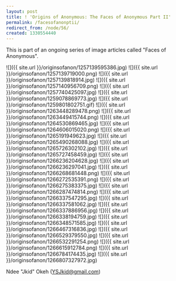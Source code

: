 ```yaml
---
layout: post
title: ! 'Origins of Anonymous: The Faces of Anonymous Part II'
permalink: /facesofanonptii/
redirect_from: /node/56/
created: 1330554440
---
```

This is part of an ongoing series of image articles called "Faces of Anonymous".

![]({{ site.url }}/originsofanon/1257139595386.jpg)
![]({{ site.url }}/originsofanon/1257139719000.png)
![]({{ site.url }}/originsofanon/1257139818914.jpg)
![]({{ site.url }}/originsofanon/1257140956709.png)
![]({{ site.url }}/originsofanon/1257740425097.jpg)
![]({{ site.url }}/originsofanon/1259078869773.jpg)
![]({{ site.url }}/originsofanon/1259801802751.gif)
![]({{ site.url }}/originsofanon/1263448289478.png)
![]({{ site.url }}/originsofanon/1263449415744.png)
![]({{ site.url }}/originsofanon/1264530869465.jpg)
![]({{ site.url }}/originsofanon/1264606015020.png)
![]({{ site.url }}/originsofanon/1265191949623.jpg)
![]({{ site.url }}/originsofanon/1265490268088.jpg)
![]({{ site.url }}/originsofanon/1265726302102.jpg)
![]({{ site.url }}/originsofanon/1265727458459.jpg)
![]({{ site.url }}/originsofanon/1266236204628.jpg)
![]({{ site.url }}/originsofanon/1266236297041.jpg)
![]({{ site.url }}/originsofanon/1266268681448.png)
![]({{ site.url }}/originsofanon/1266272535391.png)
![]({{ site.url }}/originsofanon/1266275383375.jpg)
![]({{ site.url }}/originsofanon/1266287474814.png)
![]({{ site.url }}/originsofanon/1266337547295.jpg)
![]({{ site.url }}/originsofanon/1266337581062.jpg)
![]({{ site.url }}/originsofanon/1266337886956.jpg)
![]({{ site.url }}/originsofanon/1266338194759.jpg)
![]({{ site.url }}/originsofanon/1266348571585.jpg)
![]({{ site.url }}/originsofanon/1266467316836.jpg)
![]({{ site.url }}/originsofanon/1266529379550.jpg)
![]({{ site.url }}/originsofanon/1266532291254.png)
![]({{ site.url }}/originsofanon/1266615912784.png)
![]({{ site.url }}/originsofanon/1266784174435.jpg)
![]({{ site.url }}/originsofanon/1266807327972.jpg)

Ndee "Jkid" Okeh (YSJkid@gmail.com)
